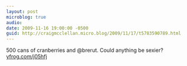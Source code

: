 ```yaml
---
layout: post
microblog: true
audio: 
date: 2009-11-16 19:00:00 -0500
guid: http://craigmcclellan.micro.blog/2009/11/17/t5783590789.html
---
```

500 cans of cranberries and @brerut. Could anything be sexier? [yfrog.com/j05hfj](http://yfrog.com/j05hfj)
